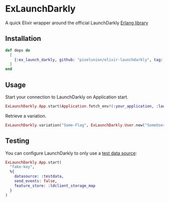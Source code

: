 # ExLaunchDarkly

A quick Elixir wrapper around the official LaunchDarkly [Erlang library](https://github.com/launchdarkly/erlang-server-sdk)

## Installation

```elixir
def deps do
  [
    {:ex_launch_darkly, github: "pixelunion/elixir-launchdarkly", tag: "v0.2.0"}
  ]
end
```

## Usage

Start your connection to LaunchDarkly on Application start.

```elixir
ExLaunchDarkly.App.start(Application.fetch_env!(:your_application, :launchdarkly_api_key))
```

Retrieve a variation.

```elixir
ExLaunchDarkly.variation("Some-Flag", ExLaunchDarkly.User.new("SomeUser"), false)
```

## Testing

You can configure LaunchDarkly to only use a [test data source](https://docs.launchdarkly.com/sdk/features/test-data-sources#erlang):
```elixir
ExLaunchDarkly.App.start(
  "fake-key",
  %{
    datasource: :testdata,
    send_events: false,
    feature_store: :ldclient_storage_map
  }
)
```
